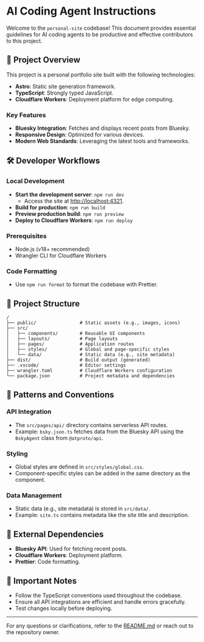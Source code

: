 # AI Coding Agent Instructions

Welcome to the `personal-site` codebase! This document provides essential guidelines for AI coding agents to be productive and effective contributors to this project.

## 📂 Project Overview

This project is a personal portfolio site built with the following technologies:
- **Astro**: Static site generation framework.
- **TypeScript**: Strongly typed JavaScript.
- **Cloudflare Workers**: Deployment platform for edge computing.

### Key Features
- **Bluesky Integration**: Fetches and displays recent posts from Bluesky.
- **Responsive Design**: Optimized for various devices.
- **Modern Web Standards**: Leveraging the latest tools and frameworks.

## 🛠️ Developer Workflows

### Local Development
- **Start the development server**: `npm run dev`
  - Access the site at [http://localhost:4321](http://localhost:4321).
- **Build for production**: `npm run build`
- **Preview production build**: `npm run preview`
- **Deploy to Cloudflare Workers**: `npm run deploy`

### Prerequisites
- Node.js (v18+ recommended)
- Wrangler CLI for Cloudflare Workers

### Code Formatting
- Use `npm run format` to format the codebase with Prettier.

## 📐 Project Structure

```text
/
├── public/                # Static assets (e.g., images, icons)
├── src/
│   ├── components/        # Reusable UI components
│   ├── layouts/           # Page layouts
│   ├── pages/             # Application routes
│   ├── styles/            # Global and page-specific styles
│   └── data/              # Static data (e.g., site metadata)
├── dist/                  # Build output (generated)
├── .vscode/               # Editor settings
├── wrangler.toml          # Cloudflare Workers configuration
└── package.json           # Project metadata and dependencies
```

## 🧩 Patterns and Conventions

### API Integration
- The `src/pages/api/` directory contains serverless API routes.
- Example: `bsky.json.ts` fetches data from the Bluesky API using the `BskyAgent` class from `@atproto/api`.

### Styling
- Global styles are defined in `src/styles/global.css`.
- Component-specific styles can be added in the same directory as the component.

### Data Management
- Static data (e.g., site metadata) is stored in `src/data/`.
- Example: `site.ts` contains metadata like the site title and description.

## 🔗 External Dependencies

- **Bluesky API**: Used for fetching recent posts.
- **Cloudflare Workers**: Deployment platform.
- **Prettier**: Code formatting.

## 🚨 Important Notes

- Follow the TypeScript conventions used throughout the codebase.
- Ensure all API integrations are efficient and handle errors gracefully.
- Test changes locally before deploying.

---

For any questions or clarifications, refer to the [README.md](../README.md) or reach out to the repository owner.
